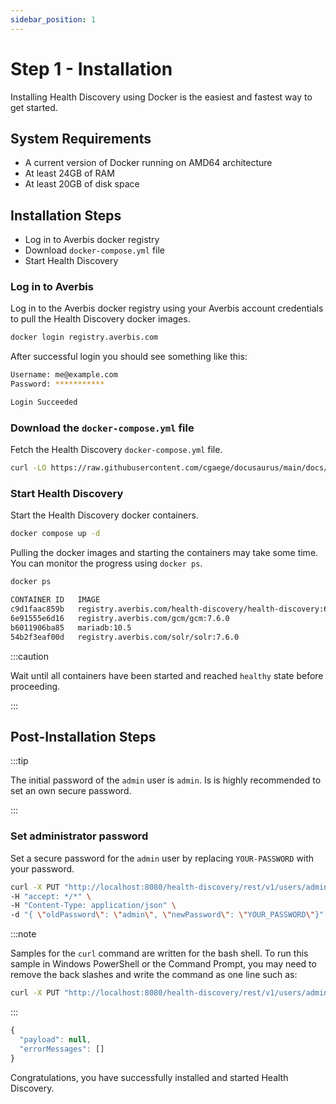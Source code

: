 ```yaml
---
sidebar_position: 1
---
```



# Step 1 - Installation

Installing Health Discovery using Docker is the easiest and fastest way to get started.

## System Requirements

- A current version of Docker running on AMD64 architecture
- At least 24GB of RAM
- At least 20GB of disk space


## Installation Steps

- Log in to Averbis docker registry
- Download `docker-compose.yml` file
- Start Health Discovery


### Log in to Averbis

Log in to the Averbis docker registry using your Averbis account credentials to pull the Health Discovery docker images.

```bash
docker login registry.averbis.com
```

After successful login you should see something like this:

```bash title=Output
Username: me@example.com
Password: ***********

Login Succeeded
```

### Download the `docker-compose.yml` file

Fetch the Health Discovery `docker-compose.yml` file.

```bash
curl -LO https://raw.githubusercontent.com/cgaege/docusaurus/main/docs/assets/docker-compose.yml
```


### Start Health Discovery

Start the Health Discovery docker containers.

```bash
docker compose up -d
```

Pulling the docker images and starting the containers may take some time. You can monitor the progress using `docker ps`. 

```bash
docker ps
```

```bash title=Output
CONTAINER ID   IMAGE                                                           COMMAND                  CREATED          STATUS                             PORTS                                                             NAMES
c9d1faac859b   registry.averbis.com/health-discovery/health-discovery:6.19.0   "./health-discovery.…"   45 seconds ago   Up 44 seconds (health: starting)   1099/tcp, 8101/tcp, 8181/tcp, 44444/tcp, 0.0.0.0:8080->8080/tcp   downloads-health-discovery-hd-1
6e91555e6d16   registry.averbis.com/gcm/gcm:7.6.0                              "karaf run"              7 days ago       Up 45 seconds (health: starting)   1099/tcp, 8101/tcp, 8181/tcp, 44444/tcp                           downloads-gcm-1
b6011906ba85   mariadb:10.5                                                    "docker-entrypoint.s…"   7 days ago       Up 44 seconds                      3306/tcp                                                          downloads-database-1
54b2f3eaf00d   registry.averbis.com/solr/solr:7.6.0                            "./platform-solr.sh"     7 days ago       Up 45 seconds (healthy)            8983/tcp                                                          downloads-solr-1

```


:::caution

Wait until all containers have been started and reached `healthy` state before proceeding.

:::

## Post-Installation Steps

:::tip

The initial password of the `admin` user is `admin`. Is is highly recommended to set an own secure password.

:::

### Set administrator password

Set a secure password for the `admin` user by replacing `YOUR-PASSWORD` with your password.

```bash title="PUT /v1/users/{userName}/changeMyPassword" showLineNumbers
curl -X PUT "http://localhost:8080/health-discovery/rest/v1/users/admin/changeMyPassword" \
-H "accept: */*" \
-H "Content-Type: application/json" \
-d "{ \"oldPassword\": \"admin\", \"newPassword\": \"YOUR_PASSWORD\"}"
```
:::note

Samples for the `curl` command are written for the bash shell. To run this sample in Windows PowerShell or the Command Prompt, you may need to remove the back slashes and write the command as one line such as:
```cmd
curl -X PUT "http://localhost:8080/health-discovery/rest/v1/users/admin/changeMyPassword" -H "accept: */*" -H "Content-Type: application/json" -d "{ \"oldPassword\": \"admin\", \"newPassword\": \"YOUR_PASSWORD\"}"
```
:::

```js title=RESPONSE
{
  "payload": null,
  "errorMessages": []
}
```
Congratulations, you have successfully installed and started Health Discovery.